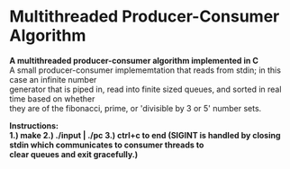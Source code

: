 # Multithreaded Producer-Consumer Algorithm
<b>A multithreaded producer-consumer algorithm implemented in C</b>
<br>
A small producer-consumer implememtation that reads from stdin; in this case an infinite number<br>
generator that is piped in, read into finite sized queues, and sorted in real time based on whether<br>
they are of the fibonacci, prime, or 'divisible by 3 or 5' number sets.

<b>Instructions:</b><br>
<b>1.)<b/> make
<b>2.)<b/> ./input | ./pc
<b>3.)<b/> ctrl+c to end (SIGINT is handled by closing stdin which communicates to consumer threads to <br>
clear queues and exit gracefully.)
